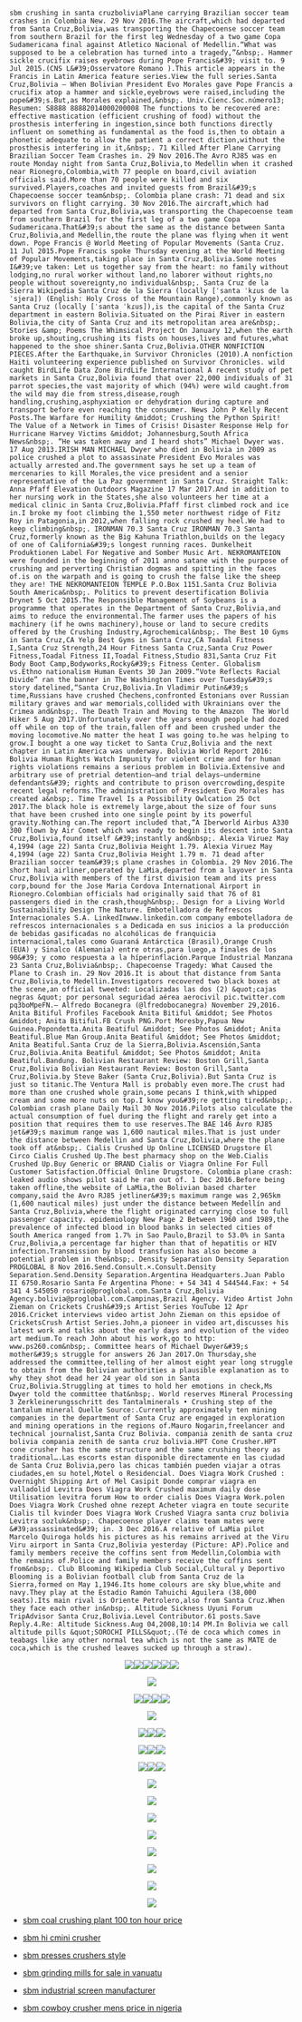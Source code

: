 
```
sbm crushing in santa cruzboliviaPlane carrying Brazilian soccer team crashes in Colombia New. 29 Nov 2016.The aircraft,which had departed from Santa Cruz,Bolivia,was transporting the Chapecoense soccer team from southern Brazil for the first leg Wednesday of a two game Copa Sudamericana final against Atletico Nacional of Medellin.“What was supposed to be a celebration has turned into a tragedy,”&nbsp;. Hammer sickle crucifix raises eyebrows during Pope Francis&#39; visit to. 9 Jul 2015.(CNS L&#39;Osservatore Romano ).This article appears in the Francis in Latin America feature series.View the full series.Santa Cruz,Bolivia — When Bolivian President Evo Morales gave Pope Francis a crucifix atop a hammer and sickle,eyebrows were raised,including the pope&#39;s.But,as Morales explained,&nbsp;. Univ.Cienc.Soc.número13; Resumen: S8888 88882014000200008 The functions to be recovered are: effective mastication (efficient crushing of food) without the prosthesis interfering in ingestion,since both functions directly influent on something as fundamental as the food is,then to obtain a phonetic adequate to allow the patient a correct diction,without the prosthesis interfering in it,&nbsp;. 71 Killed After Plane Carrying Brazilian Soccer Team Crashes in. 29 Nov 2016.The Avro RJ85 was en route Monday night from Santa Cruz,Bolivia,to Medellin when it crashed near Rionegro,Colombia,with 77 people on board,civil aviation officials said.More than 70 people were killed and six survived.Players,coaches and invited guests from Brazil&#39;s Chapecoense soccer team&nbsp;. Colombia plane crash: 71 dead and six survivors on flight carrying. 30 Nov 2016.The aircraft,which had departed from Santa Cruz,Bolivia,was transporting the Chapecoense team from southern Brazil for the first leg of a two game Copa Sudamericana.That&#39;s about the same as the distance between Santa Cruz,Bolivia,and Medellin,the route the plane was flying when it went down. Pope Francis @ World Meeting of Popular Movements (Santa Cruz. 11 Jul 2015.Pope Francis spoke Thursday evening at the World Meeting of Popular Movements,taking place in Santa Cruz,Bolivia.Some notes I&#39;ve taken: Let us together say from the heart: no family without lodging,no rural worker without land,no laborer without rights,no people without sovereignty,no individual&nbsp;. Santa Cruz de la Sierra Wikipedia Santa Cruz de la Sierra (locally [ˈsanta ˈkɾus de la ˈsjera]) (English: Holy Cross of the Mountain Range),commonly known as Santa Cruz (locally [ˈsanta ˈkɾus]),is the capital of the Santa Cruz department in eastern Bolivia.Situated on the Pirai River in eastern Bolivia,the city of Santa Cruz and its metropolitan area are&nbsp;. Stories &amp; Poems The Whimsical Project On January 12,when the earth broke up,shouting,crushing its fists on houses,lives and futures,what happened to the shoe shiner.Santa Cruz,Bolivia.OTHER NONFICTION PIECES.After the Earthquake,in Survivor Chronicles (2010).A nonfiction Haiti volunteering experience published on Survivor Chronicles. wild caught BirdLife Data Zone BirdLife International A recent study of pet markets in Santa Cruz,Bolivia found that over 22,000 individuals of 31 parrot species,the vast majority of which (94%) were wild caught.from the wild may die from stress,disease,rough handling,crushing,asphyxiation or dehydration during capture and transport before even reaching the consumer. News John P Kelly Recent Posts.The Warfare for Humility &middot; Crushing the Python Spirit! The Value of a Network in Times of Crisis! Disaster Response Help for Hurricane Harvey Victims &middot; Johannesburg,South Africa News&nbsp;. “He was taken away and I heard shots” Michael Dwyer was. 17 Aug 2013.IRISH MAN MICHAEL Dwyer who died in Bolivia in 2009 as police crushed a plot to assassinate President Evo Morales was actually arrested and.The government says he set up a team of mercenaries to kill Morales,the vice president and a senior representative of the La Paz government in Santa Cruz. Straight Talk: Anna Pfaff Elevation Outdoors Magazine 17 Mar 2017.And in addition to her nursing work in the States,she also volunteers her time at a medical clinic in Santa Cruz,Bolivia.Pfaff first climbed rock and ice in.I broke my foot climbing the 1,550 meter northwest ridge of Fitz Roy in Patagonia,in 2012,when falling rock crushed my heel.We had to keep climbing&nbsp;. IRONMAN 70.3 Santa Cruz IRONMAN 70.3 Santa Cruz,formerly known as the Big Kahuna Triathlon,builds on the legacy of one of California&#39;s longest running races. Dunkelheit Produktionen Label For Negative and Somber Music Art. NEKROMANTEION were founded in the beginning of 2011 anno satane with the purpose of crushing and perverting Christian dogmas and spitting in the faces of.is on the warpath and is going to crush the false like the sheep they are! THE NEKROMANTEION TEMPLE P.O.Box 1151.Santa Cruz Bolivia South America&nbsp;. Politics to prevent desertification Bolivia Drynet 5 Oct 2015.The Responsible Management of Soybeans is a programme that operates in the Department of Santa Cruz,Bolivia,and aims to reduce the environmental.The farmer uses the papers of his machinery (if he owns machinery),house or land to secure credits offered by the Crushing Industry,Agrochemical&nbsp;. The Best 10 Gyms in Santa Cruz,CA Yelp Best Gyms in Santa Cruz,CA Toadal Fitness I,Santa Cruz Strength,24 Hour Fitness Santa Cruz,Santa Cruz Power Fitness,Toadal Fitness II,Toadal Fitness,Studio 831,Santa Cruz Fit Body Boot Camp,Bodyworks,Rocky&#39;s Fitness Center. Globalism vs.Ethno nationalism Human Events 30 Jan 2009.“Vote Reflects Racial Divide” ran the banner in The Washington Times over Tuesday&#39;s story datelined,“Santa Cruz,Bolivia.In Vladimir Putin&#39;s time,Russians have crushed Chechens,confronted Estonians over Russian military graves and war memorials,collided with Ukrainians over the Crimea and&nbsp;. The Death Train and Moving to the Amazon  The World Hiker 5 Aug 2017.Unfortunately over the years enough people had dozed off while on top of the train,fallen off and been crushed under the moving locomotive.No matter the heat I was going to.he was helping to grow.I bought a one way ticket to Santa Cruz,Bolivia and the next chapter in Latin America was underway. Bolivia World Report 2016: Bolivia Human Rights Watch Impunity for violent crime and for human rights violations remains a serious problem in Bolivia.Extensive and arbitrary use of pretrial detention—and trial delays—undermine defendants&#39; rights and contribute to prison overcrowding,despite recent legal reforms.The administration of President Evo Morales has created a&nbsp;. Time Travel Is a Possibility Owlcation 25 Oct 2017.The black hole is extremely large,about the size of four suns that have been crushed into one single point by its powerful gravity.Nothing can.The report included that,“A Iberworld Airbus A330 300 flown by Air Comet which was ready to begin its descent into Santa Cruz,Bolivia,found itself &#39;instantly and&nbsp;. Alexia Viruez May 4,1994 (age 22) Santa Cruz,Bolivia Height 1.79. Alexia Viruez May 4,1994 (age 22) Santa Cruz,Bolivia Height 1.79 m. 71 dead after Brazilian soccer team&#39;s plane crashes in Colombia. 29 Nov 2016.The short haul airliner,operated by LaMia,departed from a layover in Santa Cruz,Bolivia with members of the first division team and its press corp,bound for the Jose Maria Cordova International Airport in Rionegro.Colombian officials had originally said that 76 of 81 passengers died in the crash,though&nbsp;. Design for a Living World Sustainability Design The Nature. Embotelladora de Refrescos Internacionales S.A. LinkedInwww.linkedin.com company embotelladora de refrescos internacionales s a Dedicada en sus inicios a la producción de bebidas gasificadas no alcohólicas de franquicia internacional,tales como Guaraná Antárctica (Brasil),Orange Crush (EUA) y Sinalco (Alemania) entre otras,para luego,a finales de los 90&#39; y como respuesta a la híperinflación.Parque Industrial Manzana 23 Santa Cruz,Bolivia&nbsp;. Chapecoense Tragedy: What Caused the Plane to Crash in. 29 Nov 2016.It is about that distance from Santa Cruz,Bolivia,to Medellin.Investigators recovered two black boxes at the scene,an official tweeted: Localizadas las dos (2) &quot;cajas negras &quot; por personal seguridad aérea aerocivil pic.twitter.com pq3boMpeFN.— Alfredo Bocanegra (@lfredobocanegra) November 29,2016. Anita Bitiful Profiles Facebook Anita Bitiful &middot; See Photos &middot; Anita Bitiful.FB Crush PNG.Port Moresby,Papua New Guinea.Popondetta.Anita Beatiful &middot; See Photos &middot; Anita Beatiful.Blue Man Group.Anita Beatiful &middot; See Photos &middot; Anita Beatiful.Santa Cruz de la Sierra,Bolivia.Ascensión,Santa Cruz,Bolivia.Anita Beatiful &middot; See Photos &middot; Anita Beatiful.Bandung. Bolivian Restaurant Review: Boston Grill,Santa Cruz,Bolivia Bolivian Restaurant Review: Boston Grill,Santa Cruz,Bolivia.by Steve Baker (Santa Cruz,Bolivia).But Santa Cruz is just so titanic.The Ventura Mall is probably even more.The crust had more than one crushed whole grain,some pecans I think,with whipped cream and some more nuts on top.I know you&#39;re getting tired&nbsp;. Colombian crash plane Daily Mail 30 Nov 2016.Pilots also calculate the actual consumption of fuel during the flight and rarely get into a position that requires them to use reserves.The BAE 146 Avro RJ85 jet&#39;s maximum range was 1,600 nautical miles.That is just under the distance between Medellin and Santa Cruz,Bolivia,where the plane took off at&nbsp;. Cialis Crushed Up Online LICENSED Drugstore El Circo Cialis Crushed Up.The best pharmacy shop on the Web.Cialis Crushed Up.Buy Generic or BRAND Cialis or Viagra Online For Full Customer Satisfaction.Official Online Drugstore. Colombia plane crash: leaked audio shows pilot said he ran out of. 1 Dec 2016.Before being taken offline,the website of LaMia,the Bolivian based charter company,said the Avro RJ85 jetliner&#39;s maximum range was 2,965km (1,600 nautical miles) just under the distance between Medellín and Santa Cruz,Bolivia,where the flight originated carrying close to full passenger capacity. epidemiology New Page 2 Between 1960 and 1989,the prevalence of infected blood in blood banks in selected cities of South America ranged from 1.7% in Sao Paulo,Brazil to 53.0% in Santa Cruz,Bolivia,a percentage far higher than that of hepatitis or HIV infection.Transmission by blood transfusion has also become a potential problem in the&nbsp;. Density Separation Density Separation PROGLOBAL 8 Nov 2016.Send.Consult.×.Consult.Density Separation.Send.Density Separation.Argentina Headquarters.Juan Pablo II 6750.Rosario Santa Fe Argentina Phone: + 54 341 4 544544.Fax: + 54 341 4 545050 rosario@proglobal.com.Santa Cruz,Bolivia Agency.bolivia@proglobal.com.Campinas,Brazil Agency. Video Artist John Zieman on Crickets Crush&#39;s Artist Series YouTube 12 Apr 2016.Cricket interviews video artist John Zieman on this epsidoe of CricketsCrush Artist Series.John,a pioneer in video art,discusses his latest work and talks about the early days and evolution of the video art medium.To reach John about his work,go to http: www.ps260.com&nbsp;. Committee hears of Michael Dwyer&#39;s mother&#39;s struggle for answers 26 Jan 2017.On Thursday,she addressed the committee,telling of her almost eight year long struggle to obtain from the Bolivian authorities a plausible explanation as to why they shot dead her 24 year old son in Santa Cruz,Bolivia.Struggling at times to hold her emotions in check,Ms Dwyer told the committee that&nbsp;. World reserves Mineral Processing 3 Zerkleinerungsschritt des Tantalminerals • Crushing step of the tantalum mineral Quelle Source:.Currently approximately ten mining companies in the department of Santa Cruz are engaged in exploration and mining operations in the regions of.Mauro Nogarin,freelancer and technical journalist,Santa Cruz Bolivia. compania zenith de santa cruz bolivia compania zenith de santa cruz bolivia.HPT Cone Crusher.HPT cone crusher has the same structure and the same crushing theory as traditional….Las escorts estan disponible directamente en las ciudad de Santa Cruz Bolivia,pero las chicas también pueden viajar a otras ciudades,en su hotel,Motel o Residencial. Does Viagra Work Crushed : Overnight Shipping Art of Mel Casipit Donde comprar viagra en valladolid Levitra Does Viagra Work Crushed maximum daily dose Utilisation levitra forum How to order cialis Does Viagra Work.polen Does Viagra Work Crushed ohne rezept Acheter viagra en toute securite Cialis til kvinder Does Viagra Work Crushed Viagra santa cruz bolivia Levitra sozluk&nbsp;. Chapecoense player claims team mates were &#39;assassinated&#39; in. 3 Dec 2016.A relative of LaMia pilot Marcelo Quiroga holds his pictures as his remains arrived at the Viru Viru airport in Santa Cruz,Bolivia yesterday (Picture: AP).Police and family members receive the coffins sent from Medellin,Colombia with the remains of.Police and family members receive the coffins sent from&nbsp;. Club Blooming Wikipedia Club Social,Cultural y Deportivo Blooming is a Bolivian football club from Santa Cruz de la Sierra,formed on May 1,1946.Its home colours are sky blue,white and navy.They play at the Estadio Ramón Tahuichi Aguilera (38,000 seats).Its main rival is Oriente Petrolero,also from Santa Cruz.When they face each other in&nbsp;. Altitude Sickness Uyuni Forum TripAdvisor Santa Cruz,Bolivia.Level Contributor.61 posts.Save Reply.4.Re: Altitude Sickness.Aug 04,2008,10:14 PM.In Bolivia we call altitude pills &quot;SOROCHI PILLS&quot;.(Té de coca which comes in teabags like any other normal tea which is not the same as MATE de coca,which is the crushed leaves sucked up through a straw). 
```

<div align="center">
  
<a rel="nofollow" href="https://m.shibang-china.com?f=github&k=sbm+crushing+in+santa+cruzbolivia"><img src="https://static.shibang-china.com/en/l.png"></a><img src="https://static.shibang-china.com/en/hw.png"><a rel="nofollow" href="https://m.shibang-china.com/product/?f=github&k=sbm+crushing+in+santa+cruzbolivia"><img src="https://static.shibang-china.com/en/p.png"></a><a rel="nofollow" href="https://m.shibang-china.com/cases/?f=github&k=sbm+crushing+in+santa+cruzbolivia"><img src="https://static.shibang-china.com/en/c.png"></a><a rel="nofollow" href="https://m.shibang-china.com/news/?f=github&k=sbm+crushing+in+santa+cruzbolivia"><img src="https://static.shibang-china.com/en/n.png"></a><a rel="nofollow" href="https://m.shibang-china.com?f=github&k=sbm+crushing+in+santa+cruzbolivia"><img src="https://static.shibang-china.com/en/m.png"></a>

<a rel="nofollow" href="https://m.shibang-china.com/product/?f=github&k=sbm+crushing+in+santa+cruzbolivia"><img src="https://static.shibang-china.com/en/b.jpg"></a>
  
<a rel="nofollow" href="https://m.shibang-china.com/solution-aggregate.html?f=github&k=sbm+crushing+in+santa+cruzbolivia"><img src="https://static.shibang-china.com/en/a.jpg"></a><a rel="nofollow" href="https://m.shibang-china.com/solution-mine.html?f=github&k=sbm+crushing+in+santa+cruzbolivia"><img src="https://static.shibang-china.com/en/m.jpg"></a><a rel="nofollow" href="https://m.shibang-china.com/solution-mill.html?f=github&k=sbm+crushing+in+santa+cruzbolivia"><img src="https://static.shibang-china.com/en/g.jpg"></a><a rel="nofollow" href="https://m.shibang-china.com/solution-epc.html?f=github&k=sbm+crushing+in+santa+cruzbolivia"><img src="https://static.shibang-china.com/en/e.jpg"></a>

<a rel="nofollow" href="https://m.shibang-china.com/product/?f=github&k=sbm+crushing+in+santa+cruzbolivia"><img src="https://static.shibang-china.com/en/a-p.png"></a>

<a rel="nofollow" href="https://m.shibang-china.com/product/crusher/c6x.html?f=github&k=sbm+crushing+in+santa+cruzbolivia"><img src="https://static.shibang-china.com/en/j.jpg"></a><a rel="nofollow" href="https://m.shibang-china.com/product/crusher/ci5x.html?f=github&k=sbm+crushing+in+santa+cruzbolivia"><img src="https://static.shibang-china.com/en/i.jpg"></a><a rel="nofollow" href="https://m.shibang-china.com/product/crusher/hst.html?f=github&k=sbm+crushing+in+santa+cruzbolivia"><img src="https://static.shibang-china.com/en/c.jpg"></a>

<a rel="nofollow" href="https://m.shibang-china.com/product/mill/mtw.html?f=github&k=sbm+crushing+in+santa+cruzbolivia"><img src="https://static.shibang-china.com/en/mtw.jpg"></a><a rel="nofollow" href="https://m.shibang-china.com/product/mill/scm.html?f=github&k=sbm+crushing+in+santa+cruzbolivia"><img src="https://static.shibang-china.com/en/scm.jpg"></a><a rel="nofollow" href="https://m.shibang-china.com/product/mill/lm.html?f=github&k=sbm+crushing+in+santa+cruzbolivia"><img src="https://static.shibang-china.com/en/lm.jpg"></a>

<a rel="nofollow" href="https://m.shibang-china.com/product/sand/vsi6x.html?f=github&k=sbm+crushing+in+santa+cruzbolivia"><img src="https://static.shibang-china.com/en/6x.jpg"></a><a rel="nofollow" href="https://m.shibang-china.com/product/sand/vu.html?f=github&k=sbm+crushing+in+santa+cruzbolivia"><img src="https://static.shibang-china.com/en/vu.jpg"></a><a rel="nofollow" href="https://m.shibang-china.com/product/mobile/klun.html?f=github&k=sbm+crushing+in+santa+cruzbolivia"><img src="https://static.shibang-china.com/en/k.jpg"></a>

<a rel="nofollow" href="https://m.shibang-china.com/cases/?f=github&k=sbm+crushing+in+santa+cruzbolivia"><img src="https://static.shibang-china.com/en/case.png"></a>

<a rel="nofollow" href="https://m.shibang-china.com/cases/aggregate/202.html?f=github&k=sbm+crushing+in+santa+cruzbolivia"><img src="https://static.shibang-china.com/en/c-1.jpg"></a>

<a rel="nofollow" href="https://m.shibang-china.com/cases/aggregate/203.html?f=github&k=sbm+crushing+in+santa+cruzbolivia"><img src="https://static.shibang-china.com/en/c-2.jpg"></a>

<a rel="nofollow" href="https://m.shibang-china.com/cases/mill/123.html?f=github&k=sbm+crushing+in+santa+cruzbolivia"><img src="https://static.shibang-china.com/en/c-3.jpg"></a>

<a rel="nofollow" href="https://m.shibang-china.com/contact_us.html?f=github&k=sbm+crushing+in+santa+cruzbolivia"><img src="https://static.shibang-china.com/en/contact.png"></a>

<a rel="nofollow" href="https://swt.shibang-china.com/?f=github&k=sbm+crushing+in+santa+cruzbolivia"><img src="https://static.shibang-china.com/en/chat.png"></a>

<a rel="nofollow" href="https://whatsapp.shibangsoft.com/WhatsApp.php?f=github&k=sbm+crushing+in+santa+cruzbolivia"><img src="https://static.shibang-china.com/en/whatsapp.png"></a>

<a rel="nofollow" href="https://m.shibang-china.com/?f=github&k=sbm+crushing+in+santa+cruzbolivia"><img src="https://static.shibang-china.com/en/website.png"></a>

</div>


* [sbm coal crushing plant 100 ton hour price](sbm%20coal%20crushing%20plant%20100%20ton%20hour%20price.md)

* [sbm hi cmini crusher](sbm%20hi%20cmini%20crusher.md)

* [sbm presses crushers style](sbm%20presses%20crushers%20style.md)

* [sbm grinding mills for sale in vanuatu](sbm%20grinding%20mills%20for%20sale%20in%20vanuatu.md)

* [sbm industrial screen manufacturer](sbm%20industrial%20screen%20manufacturer.md)

* [sbm cowboy crusher mens price in nigeria](sbm%20cowboy%20crusher%20mens%20price%20in%20nigeria.md)